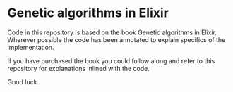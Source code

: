 # Genetic algorithms in Elixir

Code in this repository is based on the book Genetic algorithms in Elixir. Wherever possible the code has been annotated to explain specifics of the implementation.

If you have purchased the book you could follow along and refer to this repository for explanations inlined with the code.

Good luck.